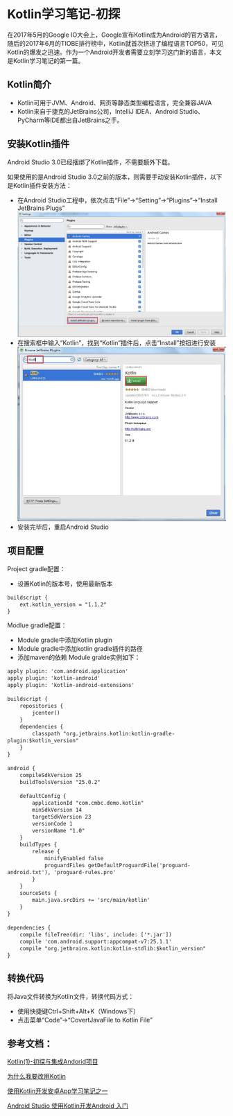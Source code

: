 # Kotlin学习笔记-初探
在2017年5月的Google IO大会上，Google宣布Kotlin成为Android的官方语言，随后的2017年6月的TIOBE排行榜中，Kotlin就首次挤进了编程语言TOP50，可见Kotlin的爆发之迅速。作为一个Android开发者需要立刻学习这门新的语言，本文是Kotlin学习笔记的第一篇。

## Kotlin简介

- Kotlin可用于JVM、Android、网页等静态类型编程语言，完全兼容JAVA
- Kotlin来自于捷克的JetBrains公司，IntelliJ IDEA、Android Studio、PyCharm等IDE都出自JetBrains之手。

## 安装Kotlin插件
Android Studio 3.0已经捆绑了Kotlin插件，不需要额外下载。

如果使用的是Android Studio 3.0之前的版本，则需要手动安装Kotlin插件，以下是Kotlin插件安装方法：
- 在Android Studio工程中，依次点击“File”->“Setting”->“Plugins”->“Install JetBrains Plugs”
![](Kotlin_install_1.jpg)
- 在搜索框中输入“Kotlin”，找到“Kotlin”插件后，点击“Install”按钮进行安装
![](Kotlin_install_2.jpg)
- 安装完毕后，重启Android Studio

## 项目配置

Project gradle配置：
- 设置Kotlin的版本号，使用最新版本

```
buildscript {
    ext.kotlin_version = "1.1.2"
}
```

Modlue gradle配置：
- Module gradle中添加Kotlin plugin
- Module gradle中添加kotlin gradle插件的路径
- 添加maven的依赖
Module gralde实例如下：

```
apply plugin: 'com.android.application'
apply plugin: 'kotlin-android'
apply plugin: 'kotlin-android-extensions'

buildscript {
    repositories {
        jcenter()
    }
    dependencies {
        classpath "org.jetbrains.kotlin:kotlin-gradle-plugin:$kotlin_version"
    }
}

android {
    compileSdkVersion 25
    buildToolsVersion "25.0.2"

    defaultConfig {
        applicationId "com.cmbc.demo.kotlin"
        minSdkVersion 14
        targetSdkVersion 23
        versionCode 1
        versionName "1.0"
    }
    buildTypes {
        release {
            minifyEnabled false
            proguardFiles getDefaultProguardFile('proguard-android.txt'), 'proguard-rules.pro'
        }
    }
    sourceSets {
        main.java.srcDirs += 'src/main/kotlin'
    }
}

dependencies {
    compile fileTree(dir: 'libs', include: ['*.jar'])
    compile 'com.android.support:appcompat-v7:25.1.1'
    compile "org.jetbrains.kotlin:kotlin-stdlib:$kotlin_version"
}
```

## 转换代码

将Java文件转换为Kotlin文件，转换代码方式：
- 使用快捷键Ctrl+Shift+Alt+K（Windows下）
- 点击菜单“Code”->“CovertJavaFile to Kotlin File”

## 参考文档：

[Kotlin(1)-初探与集成Andorid项目](www.jianshu.com/p/cf1f96c56150)

[为什么我要改用Kotlin](www.blog.csdn.net/androidyue/article/detials/72457157)

[使用Kotlin开发安卓App学习笔记之一](https://baijiahao.baidu.com/po/feed/share?wfr=spider&for=pc&context=%7B%22sourceFrom%22%3A%22bjh%22%2C%22nid%22%3A%22news_4145216357315983769%22%7D)

[Android Studio 使用Kotlin开发Android 入门](https://baijiahao.baidu.com/po/feed/share?wfr=spider&for=pc&context=%7B%22sourceFrom%22%3A%22bjh%22%2C%22nid%22%3A%22news_4410163247779336908%22%7D)
